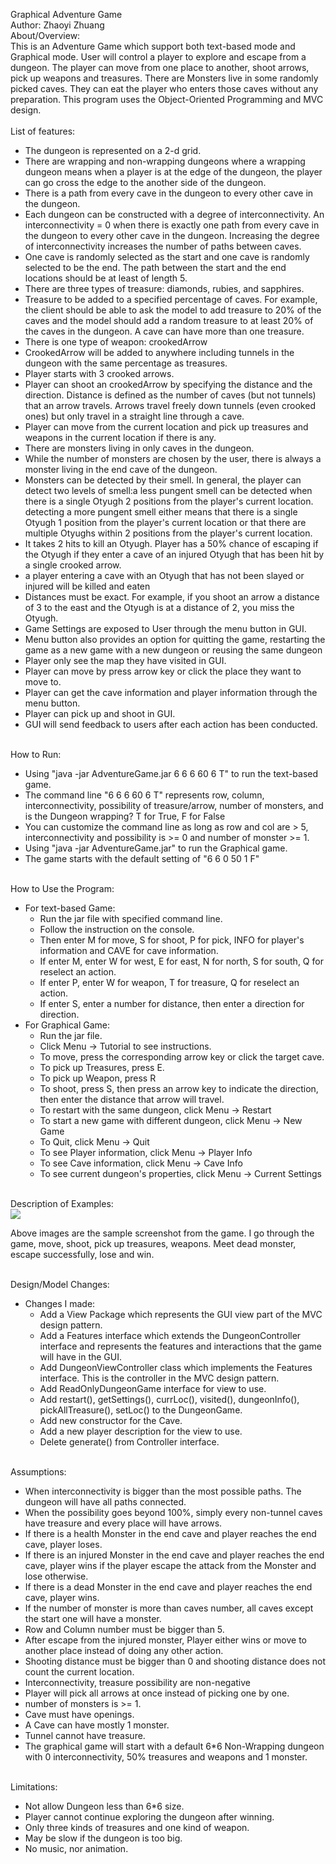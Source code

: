 Graphical Adventure Game <br>
Author: Zhaoyi Zhuang <br>
About/Overview: <br>
  This is an Adventure Game which support both text-based mode and Graphical mode. User will control a player to explore and escape from a dungeon. The player can move from one place to another, shoot arrows, pick up weapons and treasures. There are Monsters live in some randomly picked caves. They can eat the player who enters those caves without any preparation. This program uses the Object-Oriented Programming and MVC design. <br><br>
List of features: <br>
  - The dungeon is represented on a 2-d grid.
  - There are wrapping and non-wrapping dungeons where a wrapping dungeon means when a player is at the edge of the dungeon, the player can go cross the edge to the another side of the dungeon.
  - There is a path from every cave in the dungeon to every other cave in the dungeon.
  - Each dungeon can be constructed with a degree of interconnectivity. An interconnectivity = 0 when there is exactly one path from every cave in the dungeon to every other cave in the dungeon. Increasing the degree of interconnectivity increases the number of paths between caves.
  - One cave is randomly selected as the start and one cave is randomly selected to be the end. The path between the start and the end locations should be at least of length 5.
  - There are three types of treasure: diamonds, rubies, and sapphires.
  - Treasure to be added to a specified percentage of caves. For example, the client should be able to ask the model to add treasure to 20% of the caves and the model should add a random treasure to at least 20% of the caves in the dungeon. A cave can have more than one treasure.
  - There is one type of weapon: crookedArrow
  - CrookedArrow will be added to anywhere including tunnels in the dungeon with the same percentage as treasures.
  - Player starts with 3 crooked arrows.
  - Player can shoot an crookedArrow by specifying the distance and the direction. Distance is defined as the number of caves (but not tunnels) that an arrow travels. Arrows travel freely down tunnels (even crooked ones) but only travel in a straight line through a cave.
  - Player can move from the current location and pick up treasures and weapons in the current location if there is any.
  - There are monsters living in only caves in the dungeon.
  - While the number of monsters are chosen by the user, there is always a monster living in the end cave of the dungeon.
  - Monsters can be detected by their smell. In general, the player can detect two levels of smell:a less pungent smell can be detected when there is a single Otyugh 2 positions from the player's current location. detecting a more pungent smell either means that there is a single Otyugh 1 position from the player's current location or that there are multiple Otyughs within 2 positions from the player's current location.
  - It takes 2 hits to kill an Otyugh. Player has a 50% chance of escaping if the Otyugh if they enter a cave of an injured Otyugh that has been hit by a single crooked arrow.
  - a player entering a cave with an Otyugh that has not been slayed or injured will be killed and eaten
  - Distances must be exact. For example, if you shoot an arrow a distance of 3 to the east and the Otyugh is at a distance of 2, you miss the Otyugh.
  - Game Settings are exposed to User through the menu button in GUI. 
  - Menu button also provides an option for  quitting the game, restarting the game as a new game with a new dungeon or reusing the same dungeon
  - Player only see the map they have visited in GUI.
  - Player can move by press arrow key or click the place they want to move to.
  - Player can get the cave information and player information through the menu button.
  - Player can pick up and shoot in GUI.
  - GUI will send feedback to users after each action has been conducted. <br><br>


How to Run: <br>
  - Using "java -jar AdventureGame.jar 6 6 6 60 6 T" to run the text-based game.
  - The command line "6 6 6 60 6 T" represents row, column, interconnectivity, possibility of treasure/arrow, number of monsters, and is the Dungeon wrapping? T for True, F for False
  - You can customize the command line as long as row and col are > 5, interconnectivity and possibility is >= 0 and number of monster >= 1.
  - Using "java -jar AdventureGame.jar" to run the Graphical game.
  - The game starts with the default setting of "6 6 0 50 1 F" <br><br>


How to Use the Program: <br>
  - For text-based Game:
    - Run the jar file with specified command line.
    - Follow the instruction on the console.
    - Then enter M for move, S for shoot, P for pick, INFO for player's information and CAVE for cave information.
    - If enter M, enter W for west, E for east, N for north, S for south, Q for reselect an action.
    - If enter P, enter W for weapon, T for treasure, Q for reselect an action.
    - If enter S, enter a number for distance, then enter a direction for direction.
  - For Graphical Game:
    - Run the jar file.
    - Click Menu -> Tutorial to see instructions.
    - To move, press the corresponding arrow key or click the target cave. 
    - To pick up Treasures, press E. 
    - To pick up Weapon, press R 
    - To shoot, press S, then press an arrow key to indicate the direction, then enter the distance that arrow will travel.
    - To restart with the same dungeon, click Menu -> Restart
    - To start a new game with different dungeon, click Menu -> New Game
    - To Quit, click Menu -> Quit
    - To see Player information, click Menu -> Player Info
    - To see Cave information, click Menu -> Cave Info
    - To see current dungeon's properties, click Menu -> Current Settings <br><br>


Description of Examples: <br>
![](sample_screenshot.jpg)

Above images are the sample screenshot from the game. I go through the game, move, shoot, pick up treasures, weapons. Meet dead monster, escape successfully, lose and win. <br><br>

Design/Model Changes: <br>
  - Changes I made:
    - Add a View Package which represents the GUI view part of the MVC design pattern.
    - Add a Features interface which extends the DungeonController interface and represents the features and interactions that the game will have in the GUI.
    - Add DungeonViewController class which implements the Features interface. This is the controller in the MVC design pattern.
    - Add ReadOnlyDungeonGame interface for view to use. 
    - Add restart(), getSettings(), currLoc(), visited(), dungeonInfo(), pickAllTreasure(), setLoc() to the DungeonGame. 
    - Add new constructor for the Cave.
    - Add a new player description for the view to use.
    - Delete generate() from Controller interface. <br><br>


Assumptions: <br>
  - When interconnectivity is bigger than the most possible paths. The dungeon will have all paths connected.
  - When the possibility goes beyond 100%, simply every non-tunnel caves have treasure and every place will have arrows.
  - If there is a health Monster in the end cave and player reaches the end cave, player loses.
  - If there is an injured Monster in the end cave and player reaches the end cave, player wins if the player escape the attack from the Monster and lose otherwise.
  - If there is a dead Monster in the end cave and player reaches the end cave, player wins.
  - If the number of monster is more than caves number, all caves except the start one will have a monster.
  - Row and Column number must be bigger than 5.
  - After escape from the injured monster, Player either wins or move to another place instead of doing any other action.
  - Shooting distance must be bigger than 0 and shooting distance does not count the current location.
  - Interconnectivity, treasure possibility are non-negative
  - Player will pick all arrows at once instead of picking one by one.
  - number of monsters is >= 1.
  - Cave must have openings.
  - A Cave can have mostly 1 monster.
  - Tunnel cannot have treasure.
  - The graphical game will start with a default 6*6 Non-Wrapping dungeon with 0 interconnectivity, 50% treasures and weapons and 1 monster. <br><br>


Limitations: <br>
  - Not allow Dungeon less than 6*6 size.
  - Player cannot continue exploring the dungeon after winning.
  - Only three kinds of treasures and one kind of weapon.
  - May be slow if the dungeon is too big.
  - No music, nor animation.
